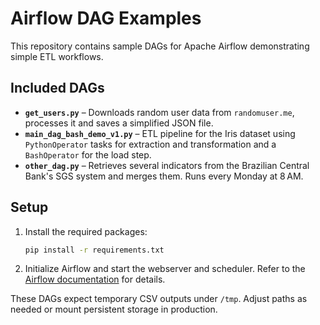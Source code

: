# Airflow DAG Examples

This repository contains sample DAGs for Apache Airflow demonstrating simple ETL workflows.

## Included DAGs

- **`get_users.py`** – Downloads random user data from `randomuser.me`, processes it and saves a simplified JSON file.
- **`main_dag_bash_demo_v1.py`** – ETL pipeline for the Iris dataset using `PythonOperator` tasks for extraction and transformation and a `BashOperator` for the load step.
- **`other_dag.py`** – Retrieves several indicators from the Brazilian Central Bank's SGS system and merges them. Runs every Monday at 8 AM.

## Setup

1. Install the required packages:
   ```bash
   pip install -r requirements.txt
   ```
2. Initialize Airflow and start the webserver and scheduler. Refer to the [Airflow documentation](https://airflow.apache.org/docs/) for details.

These DAGs expect temporary CSV outputs under `/tmp`. Adjust paths as needed or mount persistent storage in production.
